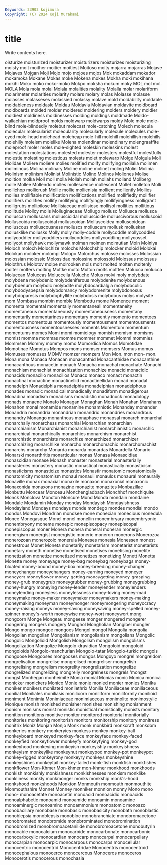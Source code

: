 ```yaml
---
Keywords: 23902 kojimura
Copyright: (C) 2024 Koji Murakami
---
```


# title

Write contents here.



oisturize moisturized
moisturizer moisturizers moisturizes moisturizing moisty moit moither moitier moitiest Moitoso
moity mojarra mojarras Mojave Mojaves Mojgan Moji Mojo mojo mojoes
mojos Mok mokaddam mokador mokamoka Mokane Mokas moke Mokena mokes
Mokha moki mokihana mokihi Moko moko moko-moko Mokpo moksha mokum
moky MOL mol mol. MOLA Mola mola molal Molala molalities
molality Molalla molar molariform molarimeter molarities molarity molars molary molas
Molasse molasse molasses molasseses molassied molassy molave mold moldability moldable
moldableness moldasle Moldau Moldavia Moldavian moldavite moldboard moldboards molded molder
moldered moldering molders moldery moldier moldiest moldiness moldinesses molding moldings
moldmade Moldo-wallachian moldproof molds moldwarp moldwarps moldy Mole mole mole-blind
mole-blindedly molebut molecast mole-catching Molech molecula molecular molecularist molecularity molecularly
molecule molecules mole-eyed mole-head molehead moleheap mole-hill molehill molehillish molehills
molehilly moleism molelike Molena molendinar molendinary molengraaffite moleproof moler moles
mole-sighted moleskin moleskins molest molestation molestations molested molester molesters molestful
molestfully molestie molesting molestious molests molet molewarp Molge Molgula Moli
Molidae Moliere moliere molies molified molify molifying molilalia molimen moliminous
Molina molinary Moline moline molinet moling Molini Molinia Molinism molinism
Molinist Molinistic Molino Molinos Moliones Molise molition molka Moll moll
molla Mollah mollah mollahs molland Mollberg molle Mollee Mollendo molles
mollescence mollescent Mollet molleton Molli mollichop mollicrush Mollie mollie mollienisia
mollient molliently Mollies mollies mollifiable mollification mollifications mollified mollifiedly mollifier
mollifiers mollifies mollify mollifying mollifyingly mollifyingness molligrant molligrubs mollipilose Mollisiaceae
mollisiose mollisol mollities mollitious mollitude Molloy molls Molluginaceae Mollugo mollusc
Mollusca mollusca molluscan molluscans molluscicidal molluscicide molluscivorous molluscoid Molluscoida molluscoidal
molluscoidan Molluscoidea molluscoidean molluscous molluscousness molluscs molluscum mollusk molluskan mollusklike
mollusks Molly molly molly-coddle mollycoddle mollycoddled mollycoddler mollycoddlers mollycoddles mollycoddling
mollycosset mollycot mollyhawk mollymawk molman molmen molmutian Moln Molniya Moloch
moloch Molochize molochs Molochship molocker moloid Molokai Molokan moloker molompi
Molopo Molorchus molosse molosses Molossian molossian molossic Molossidae molossine molossoid
Molossus molossus Molothrus Molotov molpe molrooken mols molt molted molten
moltenly molter molters molting Moltke molto Molton molts moltten Molucca
molucca Moluccan Moluccas Moluccella Moluche Molus molvi moly molybdate molybdena
molybdenic molybdeniferous molybdenite molybdenous molybdenum molybdic molybdite molybdocardialgia molybdocolic molybdodyspepsia
molybdomancy molybdomenite molybdonosus molybdoparesis molybdophyllite molybdosis molybdous molys molysite mom
Mombasa mombin momble Mombottu mome Momence moment momenta momental momentally
momentaneall momentaneity momentaneous momentaneously momentaneousness momentany momentarily momentariness momentary momently
momento momentoes momentos momentous momentously momentousment momentousments momentousness momentousnesses moments
Momentum momentum momentums momes Momi momi momiology momish momism momisms
momist momma mommas momme mommer mommet Mommi mommies Mommsen Mommy
mommy momo Momordica Momos Momotidae Momotinae Momotus Mompos moms momser
momsers Momus momus Momuses momuses MOMV momzer momzers Mon Mon.
mon mon- mon. Mona mona Monaca Monacan monacanthid Monacanthidae monacanthine
monacanthous monacetin monach Monacha monachal monachate Monachi monachism monachist monachization
monachize monacid monacidic monacids monacillo monacillos Monaco monaco monact monactin
monactinal monactine monactinellid monactinellidan monad monadal monadelph Monadelphia monadelphia monadelphian
monadelphous monades monadic monadical monadically monadiform monadigerous Monadina monadism monadisms
monadistic monadnock monadology monads monaene Monafo Monagan Monaghan Monah Monahan
Monahans Monahon monal monamide monamine monamniotic Monanday monander Monandria monandria
monandrian monandric monandries monandrous monandry Monango monanthous monaphase monapsal monarch
monarchal monarchally monarchess monarchial Monarchian monarchian monarchianism Monarchianist monarchianist monarchianistic
monarchic monarchical monarchically monarchies monarchism monarchist monarchistic monarchists monarchize monarchized
monarchizer monarchizing monarchlike monarcho monarchomachic monarchomachist monarchs monarchy Monarda monarda
monardas Monardella Monario Monarski monarthritis monarticular monas Monasa Monascidiae monascidian
monase Monash monaster monasterial monasterially monasteries monastery monastic monastical monastically
monasticism monasticisms monasticize monastics Monastir monatomic monatomically monatomicity monatomism monaul
monauli monaulos monaural monaurally Monaville monax monaxial monaxile monaxon monaxonial
monaxonic Monaxonida monaxons monazine monazite monazites Monbazillac Monbuttu Moncear Monceau
Monchengladbach Monchhof monchiquite Monck Monclova Moncton Moncure Mond Monda mondain
mondaine Mondale Mondamin Monday monday Mondayish Mondayishness Mondayland Mondays mondays
monde mondego mondes mondial mondo mondos Mondovi Mondrian mondsee mone
monecian monecious monedula Monee Monegasque Monel monel monellin monembryary monembryonic
monembryony moneme monepic monepiscopacy monepiscopal monepiscopus moner Monera monera moneral
moneran monergic monergism monergist monergistic moneric moneron monerons Monerozoa monerozoan
monerozoic monerula Moneses monesia Monessen monest monestrous Monet Moneta monetarily
monetarism monetarist monetarists monetary moneth monetise monetised monetises monetising monetite
monetization monetize monetized monetizes monetizing Monett Monetta Monette money moneyage
money-bag moneybag moneybags money-bloated money-bound money-box money-breeding money-changer moneychanger moneychangers
money-earning moneyed moneyer moneyers moneyflower money-getting moneygetting money-grasping money-grub moneygrub
moneygrubber money-grubbing moneygrubbing money-hungry moneying money-lender moneylender moneylenders moneylending moneyless
moneylessness money-loving money-mad moneymake money-maker moneymaker moneymakers money-making moneymaking moneyman
moneymonger moneymongering moneyocracy money-raising moneys money-saving moneysaving money-spelled money-spinner money's-worth
moneywise money-wort moneywort mong mongcorn Monge Mongeau mongeese monger mongered
mongerer mongering mongers mongery Monghol Mongholian Mongibel mongler Mongo mongo
mongoe mongoes Mongol mongol Mongolia mongolia Mongolian mongolian Mongolianism mongolianism
mongolians Mongolic mongolic Mongolioid Mongolish Mongolism mongolism mongolisms Mongolization Mongolize
Mongolo-dravidian Mongoloid mongoloid mongoloids Mongolo-manchurian Mongolo-tatar Mongolo-turkic mongols mongoose Mongooses
mongooses mongos Mongoyo mongrel mongreldom mongrelisation mongrelise mongrelised mongreliser mongrelish
mongrelising mongrelism mongrelity mongrelization mongrelize mongrelized mongrelizing mongrelly mongrelness mongrels
'mongst mongst Monhegan monheimite Monia monial Monias monic Monica monica
monicker monickers Monico Monie monie monied monier monies Monika moniker
monikers monilated monilethrix Monilia Moniliaceae moniliaceous monilial Moniliales moniliasis monilicorn
moniliform moniliformly monilioid moniment Monimia Monimiaceae monimiaceous monimolite monimostylic Monique
monish monished monisher monishes monishing monishment monism monisms monist monistic
monistical monistically monists monitary monition monitions monitive monitor monitored monitorial
monitorially monitories monitoring monitorish monitors monitorship monitory monitress monitrix Moniz
Monjan Monjo Monk monk monkbird monkcraft monkdom monkeries monkery monkeryies
monkess monkey monkey-ball monkeyboard monkeyed monkey-face monkeyface monkey-faced monkeyfied monkeyflower
monkeyfy monkeyfying monkey-god monkeyhood monkeying monkeyish monkeyishly monkeyishness monkeyism monkeylike
monkeynut monkeypod monkey-pot monkeypot monkey-rigged monkeyrony monkeyry monkeys monkeyshine monkeyshines
monkeytail monkey-tailed monk-fish monkfish monkfishes monkflower Mon-Khmer Mon-khmer mon-khmer monkhood
monkhoods monkish monkishly monkishness monkishnesses monkism monklike monkliness monkly monkmonger
monks monkship monk's-hood monkshood monkshoods Monkton Monmouth monmouth monmouthite Monmouthshire
Monnet Monney monniker monnion monny Mono mono mono- monoacetate monoacetin
monoacid monoacidic monoacids monoalphabetic monoamid monoamide monoamin monoamine monoaminergic monoamino
monoammonium monoatomic monoazo monobacillary monobase monobasic monobasicity monobath monoblastic monoblepsia
monoblepsis monobloc monobranchiate monobromacetone monobromated monobromide monobrominated monobromination monobromized monobromoacetanilide
monobromoacetone monobutyrin monocable monocalcium monocarbide monocarbonate monocarbonic monocarboxylic monocardian monocarp
monocarpal monocarpellary monocarpian monocarpic monocarpous monocarps monocellular monocentric monocentrid Monocentridae
Monocentris monocentroid monocephalous monocerco monocercous Monoceros monoceros Monocerotis monocerous monochasia
